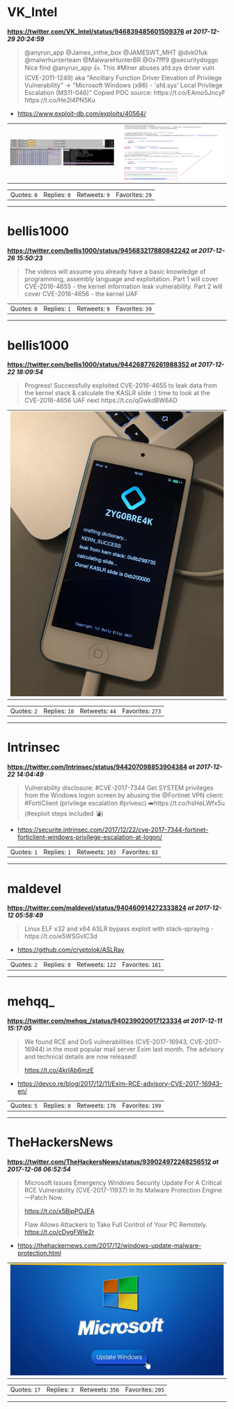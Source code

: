 # VK_Intel
**https://twitter.com/VK_Intel/status/946839485601509376 _at 2017-12-29 20:24:59_**
<blockquote>
@anyrun_app @James_inthe_box @JAMESWT_MHT @dvk01uk @malwrhunterteam @MalwareHunterBR @0x7fff9 @securitydoggo Nice find @anyrun_app 👍. This #Miner abuses afd.sys driver vuln (CVE-2011-1249) aka "Ancillary Function Driver Elevation of Privilege Vulnerability" 
-&gt;  "Microsoft Windows (x86) - 'afd.sys' Local Privilege Escalation (MS11-046)"
Copied POC source: https://t.co/EAmo5JncyF https://t.co/He2l4PN5Ku
</blockquote>

* https://www.exploit-db.com/exploits/40564/

<table><tr>
<td><img src="pictures/http+++pbs.twimg.com+media+DSPZIIbU8AApDyB.jpg" alt="http://pbs.twimg.com/media/DSPZIIbU8AApDyB.jpg"></td>
<td><img src="pictures/http+++pbs.twimg.com+media+DSPZJy4VAAAKOLA.jpg" alt="http://pbs.twimg.com/media/DSPZJy4VAAAKOLA.jpg"></td>
</table></tr>
<table><tr>
<td>Quotes: <code>0</code></td>
<td>Replies: <code>0</code></td>
<td>Retweets: <code>9</code></td>
<td>Favorites: <code>29</code></td>
</table></tr>

---

# bellis1000
**https://twitter.com/bellis1000/status/945683217880842242 _at 2017-12-26 15:50:23_**
<blockquote>
The videos will assume you already have a basic knowledge of programming, assembly language and exploitation. Part 1 will cover CVE-2016-4655 - the kernel information leak vulnerability. Part 2 will cover CVE-2016-4656 - the kernel UAF
</blockquote>


<table><tr>
<td>Quotes: <code>0</code></td>
<td>Replies: <code>1</code></td>
<td>Retweets: <code>9</code></td>
<td>Favorites: <code>39</code></td>
</table></tr>

---

# bellis1000
**https://twitter.com/bellis1000/status/944268776261988352 _at 2017-12-22 18:09:54_**
<blockquote>
Progress! Successfully exploited CVE-2016-4655 to leak data from the kernel stack &amp; calculate the KASLR slide :) time to look at the CVE-2016-4656 UAF next https://t.co/qGwkdBW6AD
</blockquote>


<table><tr>
<td><img src="pictures/http+++pbs.twimg.com+media+DRq3cObWkAAGlMa.jpg" alt="http://pbs.twimg.com/media/DRq3cObWkAAGlMa.jpg"></td>
</table></tr>
<table><tr>
<td>Quotes: <code>2</code></td>
<td>Replies: <code>10</code></td>
<td>Retweets: <code>44</code></td>
<td>Favorites: <code>273</code></td>
</table></tr>

---

# Intrinsec
**https://twitter.com/Intrinsec/status/944207098853904384 _at 2017-12-22 14:04:49_**
<blockquote>
Vulnerability disclosure: #CVE-2017-7344
Get SYSTEM privileges from the Windows logon screen by abusing the @Fortinet VPN client: #FortiClient (privilege escalation #privesc)
➡️https://t.co/hsHeLWfx5u (#exploit steps included 💣)
</blockquote>

* https://securite.intrinsec.com/2017/12/22/cve-2017-7344-fortinet-forticlient-windows-privilege-escalation-at-logon/

<table><tr>
<td>Quotes: <code>1</code></td>
<td>Replies: <code>1</code></td>
<td>Retweets: <code>103</code></td>
<td>Favorites: <code>83</code></td>
</table></tr>

---

# maldevel
**https://twitter.com/maldevel/status/940460914272333824 _at 2017-12-12 05:58:49_**
<blockquote>
Linux ELF x32 and x64 ASLR bypass exploit with stack-spraying - https://t.co/e5WSGvIC3d
</blockquote>

* https://github.com/cryptolok/ASLRay

<table><tr>
<td>Quotes: <code>2</code></td>
<td>Replies: <code>0</code></td>
<td>Retweets: <code>122</code></td>
<td>Favorites: <code>181</code></td>
</table></tr>

---

# mehqq_
**https://twitter.com/mehqq_/status/940239020017123334 _at 2017-12-11 15:17:05_**
<blockquote>
We found RCE and DoS vulnerabilities (CVE-2017-16943, CVE-2017-16944) in the most popular mail server Exim last month. The advisory and technical details are now released!

https://t.co/4krIAb6mzE
</blockquote>

* https://devco.re/blog/2017/12/11/Exim-RCE-advisory-CVE-2017-16943-en/

<table><tr>
<td>Quotes: <code>5</code></td>
<td>Replies: <code>0</code></td>
<td>Retweets: <code>176</code></td>
<td>Favorites: <code>199</code></td>
</table></tr>

---

# TheHackersNews
**https://twitter.com/TheHackersNews/status/939024972248256512 _at 2017-12-08 06:52:54_**
<blockquote>
Microsoft Issues Emergency Windows Security Update For A Critical RCE Vulnerability (CVE-2017-11937) In Its Malware Protection Engine—Patch Now.

https://t.co/x5BjpPOJEA

Flaw Allows Attackers to Take Full Control of Your PC Remotely. https://t.co/cDvgFWIe2r
</blockquote>

* https://thehackernews.com/2017/12/windows-update-malware-protection.html

<table><tr>
<td><img src="pictures/http+++pbs.twimg.com+media+DQgWPAfV4AAVSel.jpg" alt="http://pbs.twimg.com/media/DQgWPAfV4AAVSel.jpg"></td>
</table></tr>
<table><tr>
<td>Quotes: <code>17</code></td>
<td>Replies: <code>3</code></td>
<td>Retweets: <code>356</code></td>
<td>Favorites: <code>205</code></td>
</table></tr>

---

